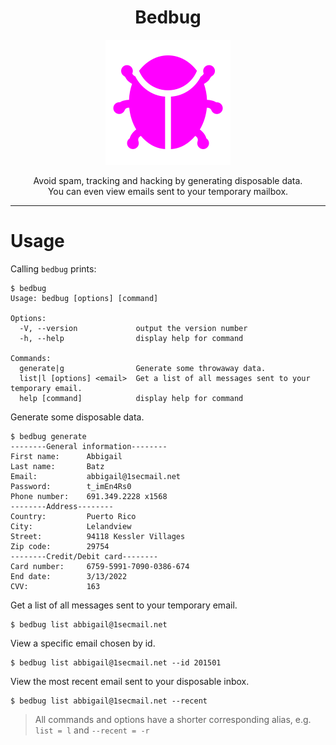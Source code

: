 <h1 align="center">Bedbug</h1>
<p align="center">
 <img src="./logo.svg" alt="logo" />
</p>
<p align="center">Avoid spam, tracking and hacking by generating disposable data.<br />You can even view emails sent to your temporary mailbox.</p>

---

# Usage

Calling `bedbug` prints:

```console
$ bedbug
Usage: bedbug [options] [command]

Options:
  -V, --version             output the version number
  -h, --help                display help for command

Commands:
  generate|g                Generate some throwaway data.
  list|l [options] <email>  Get a list of all messages sent to your temporary email.
  help [command]            display help for command
```

Generate some disposable data.

```console
$ bedbug generate
--------General information--------
First name:	 	 Abbigail
Last name:		 Batz
Email:		 	 abbigail@1secmail.net
Password:	 	 t_imEn4Rs0
Phone number:	 691.349.2228 x1568
--------Address--------
Country:	 	 Puerto Rico
City:			 Lelandview
Street:		 	 94118 Kessler Villages
Zip code:	 	 29754
--------Credit/Debit card--------
Card number:	 6759-5991-7090-0386-674
End date:	 	 3/13/2022
CVV:		 	 163
```

Get a list of all messages sent to your temporary email.

```console
$ bedbug list abbigail@1secmail.net
```

View a specific email chosen by id.

```console
$ bedbug list abbigail@1secmail.net --id 201501
```

View the most recent email sent to your disposable inbox.

```console
$ bedbug list abbigail@1secmail.net --recent
```

> All commands and options have a shorter corresponding alias, e.g. `list = l` and `--recent = -r`
